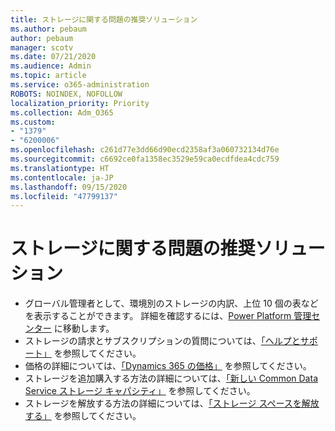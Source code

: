 ```yaml
---
title: ストレージに関する問題の推奨ソリューション
ms.author: pebaum
author: pebaum
manager: scotv
ms.date: 07/21/2020
ms.audience: Admin
ms.topic: article
ms.service: o365-administration
ROBOTS: NOINDEX, NOFOLLOW
localization_priority: Priority
ms.collection: Adm_O365
ms.custom:
- "1379"
- "6200006"
ms.openlocfilehash: c261d77e3dd66d90ecd2358af3a060732134d76e
ms.sourcegitcommit: c6692ce0fa1358ec3529e59ca0ecdfdea4cdc759
ms.translationtype: HT
ms.contentlocale: ja-JP
ms.lasthandoff: 09/15/2020
ms.locfileid: "47799137"
---
```

# <a name="recommended-solutions-for-storage-issues"></a>ストレージに関する問題の推奨ソリューション

- グローバル管理者として、環境別のストレージの内訳、上位 10 個の表などを表示することができます。 詳細を確認するには、[Power Platform 管理センター](https://admin.powerplatform.microsoft.com/analytics/d365ce) に移動します。 
- ストレージの請求とサブスクリプションの質問については、[「ヘルプとサポート」](https://docs.microsoft.com/dynamics365/customer-engagement/admin/contact-information-microsoft-dynamics-365-online-billing-support) を参照してください。
- 価格の詳細については、[「Dynamics 365 の価格」](https://dynamics.microsoft.com/pricing/) を参照してください。
- ストレージを追加購入する方法の詳細については、[「新しい Common Data Service ストレージ キャパシティ」](https://go.microsoft.com/fwlink/p/?linkid=2010782) を参照してください。
- ストレージを解放する方法の詳細については、[「ストレージ スペースを解放する」](https://go.microsoft.com/fwlink/p/?linkid=2011105) を参照してください。